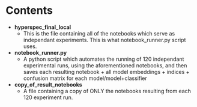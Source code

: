# Contents

- **hyperspec_final_local**
  - This is the file containing all of the notebooks which serve as independant experiments. This is what notebook_runner.py script uses.
- **notebook_runner.py**
  - A python script which automates the running of 120 independant experimental runs, using the aforementioned notebooks, and then saves each resulting notebook + all model embeddings + indices + confusion matrix for each model/model+classifier
- **copy_of_result_notebooks**
  - A file containing a copy of ONLY the notebooks resulting from each 120 experiment run. 
